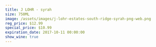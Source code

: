 ```yaml
---
title: J LOHR - syrah
size: 750ML
image: /assets/images/j-lohr-estates-south-ridge-syrah-png-web.png
reg_price: $12.99
special_price: $10.99
expiration_date: 2017-10-11 00:00:00
show_wine: true
---
```



